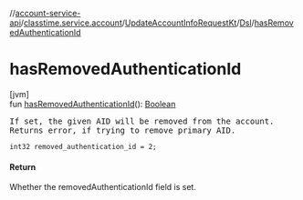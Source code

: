 //[account-service-api](../../../../index.md)/[classtime.service.account](../../index.md)/[UpdateAccountInfoRequestKt](../index.md)/[Dsl](index.md)/[hasRemovedAuthenticationId](has-removed-authentication-id.md)

# hasRemovedAuthenticationId

[jvm]\
fun [hasRemovedAuthenticationId](has-removed-authentication-id.md)(): [Boolean](https://kotlinlang.org/api/latest/jvm/stdlib/kotlin/-boolean/index.html)

<pre>
If set, the given AID will be removed from the account.
Returns error, if trying to remove primary AID.
</pre>

<code>int32 removed_authentication_id = 2;</code>

#### Return

Whether the removedAuthenticationId field is set.
